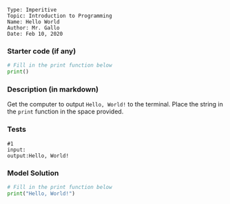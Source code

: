 ```
Type: Imperitive
Topic: Introduction to Programming
Name: Hello World
Author: Mr. Gallo
Date: Feb 10, 2020
```


### Starter code (if any)
```python
# Fill in the print function below
print()
```



### Description (in markdown)
Get the computer to output `Hello, World!` to the terminal. Place the string in the `print` function in the space provided.


### Tests
```
#1
input:
output:Hello, World!
```


### Model Solution
```python
# Fill in the print function below
print("Hello, World!")
```
